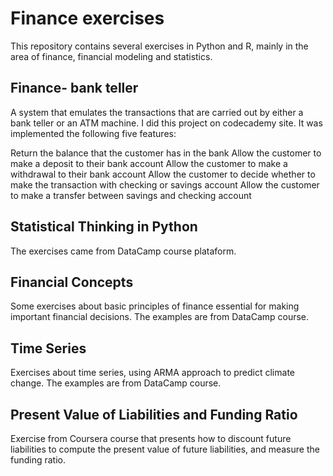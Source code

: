 # Finance exercises
This repository contains several exercises in Python and R, mainly in the area of finance, financial modeling and statistics.



## Finance- bank teller
A system that emulates the transactions that are carried out by either a bank teller or an ATM machine.
I did this project on codecademy site. It was implemented the following five features:

Return the balance that the customer has in the bank
Allow the customer to make a deposit to their bank account
Allow the customer to make a withdrawal to their bank account
Allow the customer to decide whether to make the transaction with checking or savings account
Allow the customer to make a transfer between savings and checking account


## Statistical Thinking in Python
The exercises came from DataCamp course plataform.

## Financial Concepts

Some exercises about basic principles of finance essential for making important financial decisions.
The examples are from DataCamp course.

## Time Series
Exercises about time series, using ARMA approach to predict climate change.
The examples are from DataCamp course.


## Present Value of Liabilities and Funding Ratio

Exercise from Coursera course that presents how to discount future liabilities to compute the present value of future liabilities, and measure the funding ratio.

